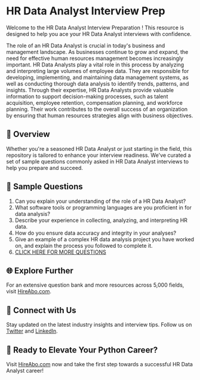 # HR Data Analyst Interview Prep

Welcome to the HR Data Analyst Interview Preparation ! This resource is designed to help you ace your HR Data Analyst interviews with confidence.

The role of an HR Data Analyst is crucial in today's business and management landscape. As businesses continue to grow and expand, the need for effective human resources management becomes increasingly important. HR Data Analysts play a vital role in this process by analyzing and interpreting large volumes of employee data. They are responsible for developing, implementing, and maintaining data management systems, as well as conducting thorough data analysis to identify trends, patterns, and insights. Through their expertise, HR Data Analysts provide valuable information to support decision-making processes, such as talent acquisition, employee retention, compensation planning, and workforce planning. Their work contributes to the overall success of an organization by ensuring that human resources strategies align with business objectives.

## 🚀 Overview

Whether you're a seasoned HR Data Analyst or just starting in the field, this repository is tailored to enhance your interview readiness. We've curated a set of sample questions commonly asked in HR Data Analyst interviews to help you prepare and succeed.

## 📝 Sample Questions

1. Can you explain your understanding of the role of a HR Data Analyst?
2. What software tools or programming languages are you proficient in for data analysis?
3. Describe your experience in collecting, analyzing, and interpreting HR data.
4. How do you ensure data accuracy and integrity in your analyses?
5. Give an example of a complex HR data analysis project you have worked on, and explain the process you followed to complete it.
6. [CLICK HERE FOR MORE QUESTIONS](https://hireabo.com/job/1_1_30/HR%20Data%20Analyst)

## 🌐 Explore Further

For an extensive question bank and more resources across 5,000 fields, visit [HireAbo.com](https://www.hireabo.com).

## 📱 Connect with Us

Stay updated on the latest industry insights and interview tips. Follow us on [Twitter](https://twitter.com/hireabo) and [LinkedIn](https://www.linkedin.com/in/hire-abo-3609972a8/).

## 🚀 Ready to Elevate Your Python Career?

Visit [HireAbo.com](https://www.hireabo.com) now and take the first step towards a successful HR Data Analyst career!
